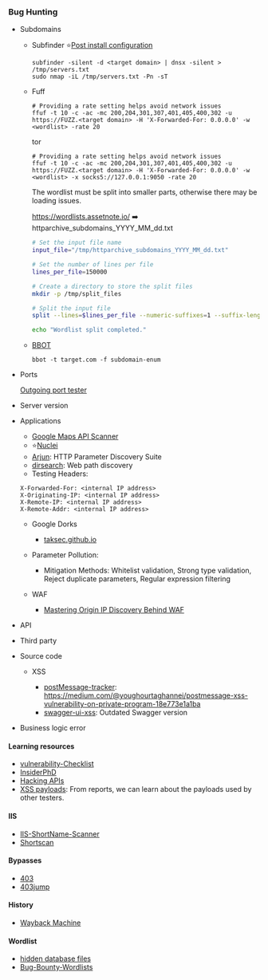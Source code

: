 ### Bug Hunting

- Subdomains
    
    - Subfinder :star:[Post install configuration](https://docs.projectdiscovery.io/tools/subfinder/install#post-install-configuration)
    
        ```shell
        subfinder -silent -d <target domain> | dnsx -silent > /tmp/servers.txt
        sudo nmap -iL /tmp/servers.txt -Pn -sT 
        ```
    - Fuff

        ```shell
        # Providing a rate setting helps avoid network issues
        ffuf -t 10 -c -ac -mc 200,204,301,307,401,405,400,302 -u https://FUZZ.<target domain> -H 'X-Forwarded-For: 0.0.0.0' -w <wordlist> -rate 20
        ```

      tor

        ```shell
        # Providing a rate setting helps avoid network issues
        ffuf -t 10 -c -ac -mc 200,204,301,307,401,405,400,302 -u https://FUZZ.<target domain> -H 'X-Forwarded-For: 0.0.0.0' -w <wordlist> -x socks5://127.0.0.1:9050 -rate 20
        ```

      The wordlist must be split into smaller parts, otherwise there may be loading issues.

      https://wordlists.assetnote.io/ :arrow_right: httparchive_subdomains_YYYY_MM_dd.txt


        ```bash
        # Set the input file name
        input_file="/tmp/httparchive_subdomains_YYYY_MM_dd.txt"

        # Set the number of lines per file
        lines_per_file=150000

        # Create a directory to store the split files
        mkdir -p /tmp/split_files

        # Split the input file
        split --lines=$lines_per_file --numeric-suffixes=1 --suffix-length=4 --additional-suffix=".txt" "$input_file" /tmp/split_files/split_

        echo "Wordlist split completed."
        ```
    - [BBOT](https://github.com/blacklanternsecurity/bbot)

      ```shell
      bbot -t target.com -f subdomain-enum
      ```

- Ports

  [Outgoing port tester](http://portquiz.net/)

- Server version
- Applications
  
  - [Google Maps API Scanner](https://github.com/ozguralp/gmapsapiscanner) 
  - :star:[Nuclei](https://github.com/projectdiscovery/nuclei)
  - [Arjun](https://github.com/s0md3v/Arjun): HTTP Parameter Discovery Suite
  - [dirsearch](https://github.com/maurosoria/dirsearch): Web path discovery
  - Testing Headers:

  ```
  X-Forwarded-For: <internal IP address>
  X-Originating-IP: <internal IP address>
  X-Remote-IP: <internal IP address>
  X-Remote-Addr: <internal IP address>
  ```
  - Google Dorks
    - [taksec.github.io](https://taksec.github.io/google-dorks-bug-bounty/)

  - Parameter Pollution:
    - Mitigation Methods: Whitelist validation, Strong type validation, Reject duplicate parameters, Regular expression filtering
  - WAF
    - [Mastering Origin IP Discovery Behind WAF](https://www.youtube.com/watch?v=R3hmZpkvCmc)

- API
- Third party
- Source code
 
  - XSS
  
    - [postMessage-tracker](https://github.com/fransr/postMessage-tracker): https://medium.com/@youghourtaghannei/postmessage-xss-vulnerability-on-private-program-18e773e1a1ba
    - [swagger-ui-xss](https://github.com/VictorNS69/swagger-ui-xss): Outdated Swagger version

- Business logic error

#### Learning resources 

- [vulnerability-Checklist](https://github.com/Az0x7/vulnerability-Checklist/tree/main)
- [InsiderPhD](https://www.youtube.com/@InsiderPhD/videos)
- [Hacking APIs](https://www.amazon.com/Hacking-APIs-Application-Programming-Interfaces/dp/1718502443)
- [XSS payloads](https://www.openbugbounty.org/): From reports, we can learn about the payloads used by other testers.

#### IIS

- [IIS-ShortName-Scanner](https://github.com/irsdl/iis-shortname-scanner)
- [Shortscan](https://github.com/bitquark/shortscan)

#### Bypasses

- [403](https://github.com/iamj0ker/bypass-403)
- [403jump](https://github.com/trap-bytes/403jump)

#### History

- [Wayback Machine](https://wayback-api.archive.org/)

#### Wordlist

- [hidden database files](https://github.com/dkcyberz/Harpy/blob/main/Hidden/database.txt)
- [Bug-Bounty-Wordlists](https://github.com/Karanxa/Bug-Bounty-Wordlists)
